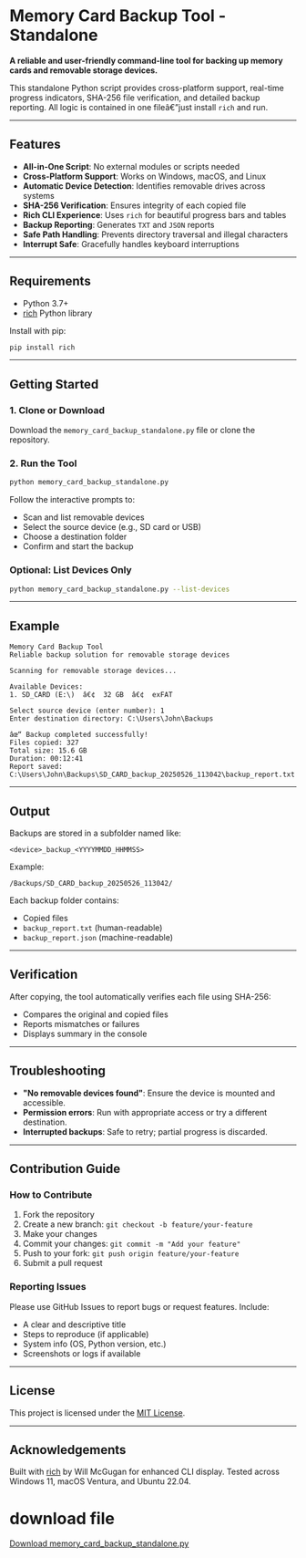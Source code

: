 
# Memory Card Backup Tool - Standalone

**A reliable and user-friendly command-line tool for backing up memory cards and removable storage devices.**

This standalone Python script provides cross-platform support, real-time progress indicators, SHA-256 file verification, and detailed backup reporting. All logic is contained in one fileâ€”just install `rich` and run.

---

## Features

- **All-in-One Script**: No external modules or scripts needed
- **Cross-Platform Support**: Works on Windows, macOS, and Linux
- **Automatic Device Detection**: Identifies removable drives across systems
- **SHA-256 Verification**: Ensures integrity of each copied file
- **Rich CLI Experience**: Uses `rich` for beautiful progress bars and tables
- **Backup Reporting**: Generates `TXT` and `JSON` reports
- **Safe Path Handling**: Prevents directory traversal and illegal characters
- **Interrupt Safe**: Gracefully handles keyboard interruptions

---

## Requirements

- Python 3.7+
- [rich](https://github.com/Textualize/rich) Python library

Install with pip:

```bash
pip install rich
```

---

## Getting Started

### 1. Clone or Download

Download the `memory_card_backup_standalone.py` file or clone the repository.

### 2. Run the Tool

```bash
python memory_card_backup_standalone.py
```

Follow the interactive prompts to:

- Scan and list removable devices
- Select the source device (e.g., SD card or USB)
- Choose a destination folder
- Confirm and start the backup

### Optional: List Devices Only

```bash
python memory_card_backup_standalone.py --list-devices
```

---

## Example

```text
Memory Card Backup Tool
Reliable backup solution for removable storage devices

Scanning for removable storage devices...

Available Devices:
1. SD_CARD (E:\)  â€¢  32 GB  â€¢  exFAT

Select source device (enter number): 1
Enter destination directory: C:\Users\John\Backups

âœ“ Backup completed successfully!
Files copied: 327
Total size: 15.6 GB
Duration: 00:12:41
Report saved: C:\Users\John\Backups\SD_CARD_backup_20250526_113042\backup_report.txt
```

---

## Output

Backups are stored in a subfolder named like:

```
<device>_backup_<YYYYMMDD_HHMMSS>
```

Example:

```
/Backups/SD_CARD_backup_20250526_113042/
```

Each backup folder contains:

- Copied files
- `backup_report.txt` (human-readable)
- `backup_report.json` (machine-readable)

---

## Verification

After copying, the tool automatically verifies each file using SHA-256:

- Compares the original and copied files
- Reports mismatches or failures
- Displays summary in the console

---

## Troubleshooting

- **"No removable devices found"**: Ensure the device is mounted and accessible.
- **Permission errors**: Run with appropriate access or try a different destination.
- **Interrupted backups**: Safe to retry; partial progress is discarded.

---

## Contribution Guide

### How to Contribute

1. Fork the repository
2. Create a new branch: `git checkout -b feature/your-feature`
3. Make your changes
4. Commit your changes: `git commit -m "Add your feature"`
5. Push to your fork: `git push origin feature/your-feature`
6. Submit a pull request

### Reporting Issues

Please use GitHub Issues to report bugs or request features. Include:

- A clear and descriptive title
- Steps to reproduce (if applicable)
- System info (OS, Python version, etc.)
- Screenshots or logs if available

---

## License

This project is licensed under the [MIT License](LICENSE).

---

## Acknowledgements

Built with [rich](https://github.com/Textualize/rich) by Will McGugan for enhanced CLI display.
Tested across Windows 11, macOS Ventura, and Ubuntu 22.04.


# download file
 <a href="memory_card_backup_standalone%20(copy).py" download>Download memory_card_backup_standalone.py</a>
